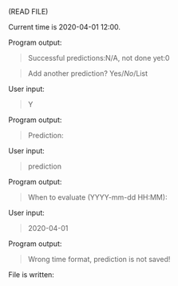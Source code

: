 (READ FILE)

Current time is 2020-04-01 12:00.

Program output:
> Successful predictions:N/A, not done yet:0

> Add another prediction? Yes/*No*/List

User input:
> Y

Program output:
> Prediction:

User input:
> prediction

Program output:
> When to evaluate (YYYY-mm-dd HH:MM):

User input:
> 2020-04-01

Program output:
> Wrong time format, prediction is not saved!

File is written:
```

```
